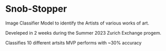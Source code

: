 # Snob-Stopper
Image Classifier Model to identify the Artists of various works of art. 

Develeped in 2 weeks during the Summer 2023 Zurich Exchange progem. 

Classifies 10 different artsits 
MVP performs with ~30% accuracy

